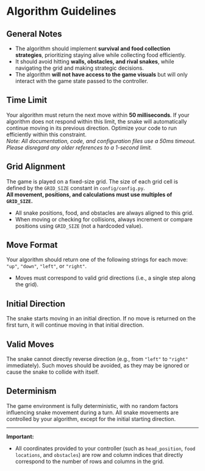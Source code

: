 # Algorithm Guidelines

## General Notes
- The algorithm should implement **survival and food collection strategies**, prioritizing staying alive while collecting food efficiently.
- It should avoid hitting **walls, obstacles, and rival snakes**, while navigating the grid and making strategic decisions.
- The algorithm **will not have access to the game visuals** but will only interact with the game state passed to the controller.

## Time Limit
  Your algorithm must return the next move within **50 milliseconds**. If your algorithm does not respond within this limit, the snake will automatically continue moving in its previous direction. Optimize your code to run efficiently within this constraint.  
  *Note: All documentation, code, and configuration files use a 50ms timeout. Please disregard any older references to a 1-second limit.*

## Grid Alignment 
  The game is played on a fixed-size grid. The size of each grid cell is defined by the `GRID_SIZE` constant in `config/config.py`.  
  **All movement, positions, and calculations must use multiples of `GRID_SIZE`.**  
  - All snake positions, food, and obstacles are always aligned to this grid.
  - When moving or checking for collisions, always increment or compare positions using `GRID_SIZE` (not a hardcoded value).

## Move Format
  Your algorithm should return one of the following strings for each move: `"up"`, `"down"`, `"left"`, or `"right"`.  
  - Moves must correspond to valid grid directions (i.e., a single step along the grid).

## Initial Direction
  The snake starts moving in an initial direction. If no move is returned on the first turn, it will continue moving in that initial direction.

## Valid Moves 
  The snake cannot directly reverse direction (e.g., from `"left"` to `"right"` immediately). Such moves should be avoided, as they may be ignored or cause the snake to collide with itself.

## Determinism
  The game environment is fully deterministic, with no random factors influencing snake movement during a turn. All snake movements are controlled by your algorithm, except for the initial starting direction.

---

**Important:**  
- All coordinates provided to your controller (such as `head_position`, `food locations`, and `obstacles`) are row and column indices that directly correspond to the number of rows and columns in the grid.